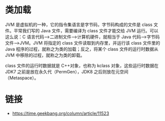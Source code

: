 # 类加载

JVM 是虚拟机的一种，它的指令集语言是字节码，字节码构成的文件是 class 文件。平常我们写的 Java 文件，需要编译为 class 文件才能交给 JVM 运行。可以这么说：C 语言代码——>二进制文件——>计算机硬件，就相当于 Java 代码——>字节码文件——>JVM。JVM 将指定的 class 文件读取到内存里，并运行该 class 文件里的 Java 程序的过程，就称之为类的加载；反之，将某个 class 文件的运行时数据从 JVM 中移除的过程，就称之为类的卸载。

class 文件的运行时数据就是 C++对象，也称为 kclass 对象，这些运行时数据在 JDK7 之前是放在永久代（PermGen），JDK8 之后则放在元空间（Metaspace）。

# 链接

- https://time.geekbang.org/column/article/11523
